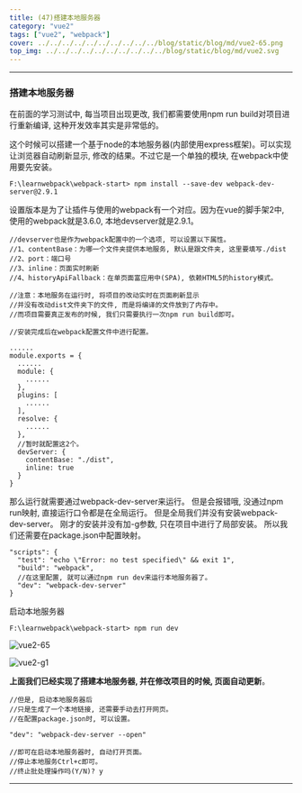 ```yaml
---
title: (47)搭建本地服务器
category: "vue2"
tags: ["vue2", "webpack"]
cover: ../../../../../../../../../../blog/static/blog/md/vue2-65.png
top_img: ../../../../../../../../../../blog/static/blog/md/vue2.svg
---
```


***

### 搭建本地服务器


在前面的学习测试中, 每当项目出现更改, 我们都需要使用npm run build对项目进行重新编译, 这种开发效率其实是非常低的。

这个时候可以搭建一个基于node的本地服务器(内部使用express框架)。可以实现让浏览器自动刷新显示, 修改的结果。不过它是一个单独的模块, 在webpack中使用要先安装。


    F:\learnwebpack\webpack-start> npm install --save-dev webpack-dev-server@2.9.1


设置版本是为了让插件与使用的webpack有一个对应。因为在vue的脚手架2中, 使用的webpack就是3.6.0, 本地devserver就是2.9.1。


    //devserver也是作为webpack配置中的一个选项, 可以设置以下属性。
    //1、contentBase：为哪一个文件夹提供本地服务, 默认是跟文件夹, 这里要填写./dist
    //2、port：端口号
    //3、inline：页面实时刷新
    //4、historyApiFallback：在单页面富应用中(SPA), 依赖HTML5的history模式。
    
    //注意：本地服务在运行时, 将项目的改动实时在页面刷新显示
    //并没有改动dist文件夹下的文件, 而是将编译的文件放到了内存中。
    //而项目需要真正发布的时候, 我们只需要执行一次npm run build即可。
    
    //安装完成后在webpack配置文件中进行配置。
    
    ......
    module.exports = {
      ......
      module: {
        ......
      },
      plugins: [
        ......
      ],
      resolve: {
        ......
      },
      //暂时就配置这2个。
      devServer: {
        contentBase: "./dist",
        inline: true
      }
    }


那么运行就需要通过webpack-dev-server来运行。
但是会报错哦, 没通过npm run映射, 直接运行口令都是在全局运行。
但是全局我们并没有安装webpack-dev-server。
刚才的安装并没有加-g参数, 只在项目中进行了局部安装。
所以我们还需要在package.json中配置映射。


    "scripts": {
      "test": "echo \"Error: no test specified\" && exit 1",
      "build": "webpack",
      //在这里配置, 就可以通过npm run dev来运行本地服务器了。
      "dev": "webpack-dev-server"
    }


启动本地服务器


    F:\learnwebpack\webpack-start> npm run dev


![vue2-65](../../../../../../../../../../blog/static/blog/md/vue2-65.png)

![vue2-g1](../../../../../../../../../../blog/static/blog/md/vue2-g1.gif)

**上面我们已经实现了搭建本地服务器, 并在修改项目的时候, 页面自动更新**。


    //但是, 启动本地服务器后
    //只是生成了一个本地链接, 还需要手动去打开网页。
    //在配置package.json时, 可以设置。
    
    "dev": "webpack-dev-server --open"
    
    //即可在启动本地服务器时, 自动打开页面。
    //停止本地服务Ctrl+c即可。
    //终止批处理操作吗(Y/N)? y


***